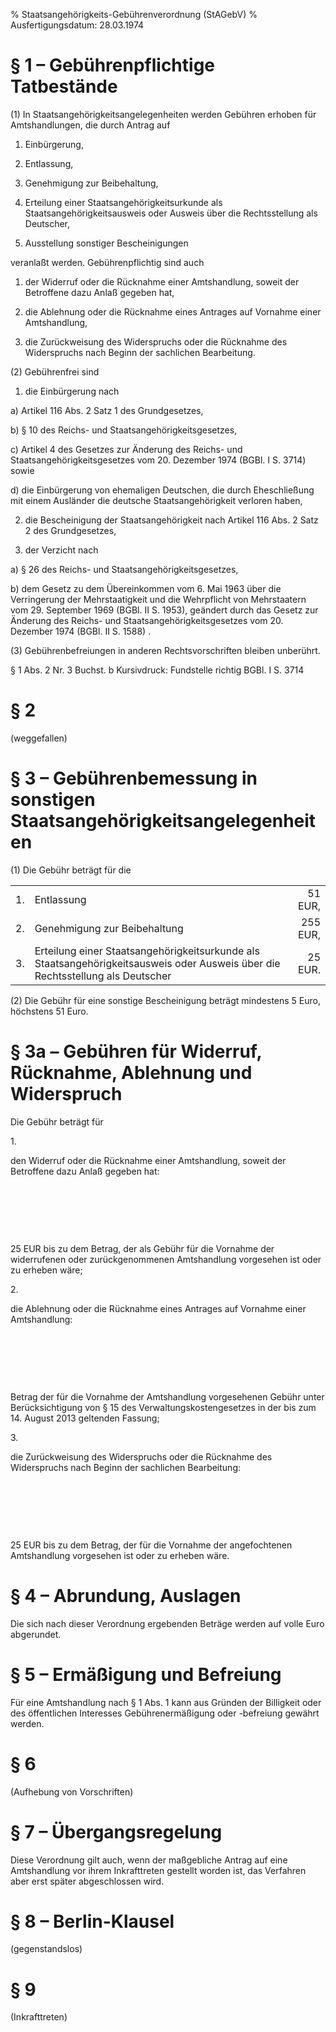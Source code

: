 % Staatsangehörigkeits-Gebührenverordnung  (StAGebV)
% Ausfertigungsdatum: 28.03.1974
 
# § 1 – Gebührenpflichtige Tatbestände

(1) In Staatsangehörigkeitsangelegenheiten werden Gebühren erhoben für Amtshandlungen, die durch Antrag auf

1. Einbürgerung,

2. Entlassung,

3. Genehmigung zur Beibehaltung,

4. Erteilung einer Staatsangehörigkeitsurkunde als Staatsangehörigkeitsausweis oder Ausweis über die Rechtsstellung als Deutscher,

5. Ausstellung sonstiger Bescheinigungen

veranlaßt werden. Gebührenpflichtig sind auch

1. der Widerruf oder die Rücknahme einer Amtshandlung, soweit der Betroffene dazu Anlaß gegeben hat,

2. die Ablehnung oder die Rücknahme eines Antrages auf Vornahme einer Amtshandlung,

3. die Zurückweisung des Widerspruchs oder die Rücknahme des Widerspruchs nach Beginn der sachlichen Bearbeitung.

(2) Gebührenfrei sind

1. die Einbürgerung nach

a) Artikel 116 Abs. 2 Satz 1 des Grundgesetzes,

b) § 10 des Reichs- und Staatsangehörigkeitsgesetzes,

c) Artikel 4 des Gesetzes zur Änderung des Reichs- und Staatsangehörigkeitsgesetzes vom 20. Dezember 1974 (BGBl. I S. 3714) sowie

d) die Einbürgerung von ehemaligen Deutschen, die durch Eheschließung mit einem Ausländer die deutsche Staatsangehörigkeit verloren haben,

2. die Bescheinigung der Staatsangehörigkeit nach Artikel 116 Abs. 2 Satz 2 des Grundgesetzes,

3. der Verzicht nach

a) § 26 des Reichs- und Staatsangehörigkeitsgesetzes,

b) dem Gesetz zu dem Übereinkommen vom 6. Mai 1963 über die Verringerung der Mehrstaatigkeit und die Wehrpflicht von Mehrstaatern vom 29. September 1969 (BGBl. II S. 1953), geändert durch das Gesetz zur Änderung des Reichs- und Staatsangehörigkeitsgesetzes vom 20. Dezember 1974 (BGBl. II S. 1588) .

(3) Gebührenbefreiungen in anderen Rechtsvorschriften bleiben unberührt.

§ 1 Abs. 2 Nr. 3 Buchst. b Kursivdruck: Fundstelle richtig BGBl. I S. 3714

# § 2

(weggefallen)

# § 3 – Gebührenbemessung in sonstigen Staatsangehörigkeitsangelegenheiten

(1) Die Gebühr beträgt für die  

|     |                                                                                                                                |          |
|:----|:-------------------------------------------------------------------------------------------------------------------------------|---------:|
| 1\. | Entlassung                                                                                                                     |  51 EUR, |
| 2\. | Genehmigung zur Beibehaltung                                                                                                   | 255 EUR, |
| 3\. | Erteilung einer Staatsangehörigkeitsurkunde als Staatsangehörigkeitsausweis oder Ausweis über die Rechtsstellung als Deutscher |  25 EUR. |

(2) Die Gebühr für eine sonstige Bescheinigung beträgt mindestens 5 Euro, höchstens 51 Euro.

# § 3a – Gebühren für Widerruf, Rücknahme, Ablehnung und Widerspruch

Die Gebühr beträgt für

1\.

den Widerruf oder die Rücknahme einer Amtshandlung, soweit der Betroffene dazu Anlaß gegeben hat:

 

 

 

25 EUR bis zu dem Betrag, der als Gebühr für die Vornahme der widerrufenen oder zurückgenommenen Amtshandlung vorgesehen ist oder zu erheben wäre;

2\.

die Ablehnung oder die Rücknahme eines Antrages auf Vornahme einer Amtshandlung:

 

 

 

Betrag der für die Vornahme der Amtshandlung vorgesehenen Gebühr unter Berücksichtigung von § 15 des Verwaltungskostengesetzes in der bis zum 14. August 2013 geltenden Fassung;

3\.

die Zurückweisung des Widerspruchs oder die Rücknahme des Widerspruchs nach Beginn der sachlichen Bearbeitung:

 

 

 

25 EUR bis zu dem Betrag, der für die Vornahme der angefochtenen Amtshandlung vorgesehen ist oder zu erheben wäre.

# § 4 – Abrundung, Auslagen

Die sich nach dieser Verordnung ergebenden Beträge werden auf volle Euro abgerundet.

# § 5 – Ermäßigung und Befreiung

Für eine Amtshandlung nach § 1 Abs. 1 kann aus Gründen der Billigkeit oder des öffentlichen Interesses Gebührenermäßigung oder -befreiung gewährt werden.

# § 6

(Aufhebung von Vorschriften)

# § 7 – Übergangsregelung

Diese Verordnung gilt auch, wenn der maßgebliche Antrag auf eine Amtshandlung vor ihrem Inkrafttreten gestellt worden ist, das Verfahren aber erst später abgeschlossen wird.

# § 8 – Berlin-Klausel

(gegenstandslos)

# § 9

(Inkrafttreten)
